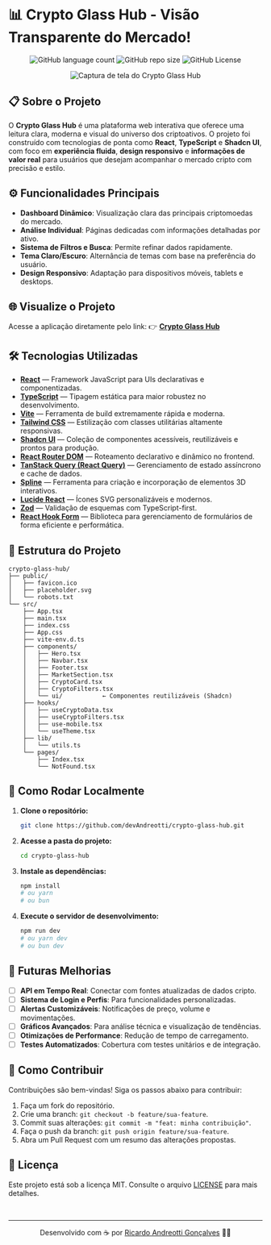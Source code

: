 # 📊 Crypto Glass Hub - Visão Transparente do Mercado!
<p align="center">
  <img alt="GitHub language count" src="https://img.shields.io/github/languages/count/devAndreotti/crypto-glass-hub?color=FFF&labelColor=3b2f4b&style=flat-square">
  <img alt="GitHub repo size" src="https://img.shields.io/github/repo-size/devAndreotti/crypto-glass-hub?color=FFF&labelColor=3b2f4b&style=flat-square">
  <img alt="GitHub License" src="https://img.shields.io/github/license/devAndreotti/crypto-glass-hub?color=FFF&labelColor=3b2f4b&style=flat-square">
</p>

<div align="center">
  <img src="./project-01.png" alt="Captura de tela do Crypto Glass Hub">
</div>

## 📋 Sobre o Projeto
O **Crypto Glass Hub** é uma plataforma web interativa que oferece uma leitura clara, moderna e visual do universo dos criptoativos. O projeto foi construído com tecnologias de ponta como **React**, **TypeScript** e **Shadcn UI**, com foco em **experiência fluida**, **design responsivo** e **informações de valor real** para usuários que desejam acompanhar o mercado cripto com precisão e estilo.

## ⚙️ Funcionalidades Principais
* **Dashboard Dinâmico**: Visualização clara das principais criptomoedas do mercado.
* **Análise Individual**: Páginas dedicadas com informações detalhadas por ativo.
* **Sistema de Filtros e Busca**: Permite refinar dados rapidamente.
* **Tema Claro/Escuro**: Alternância de temas com base na preferência do usuário.
* **Design Responsivo**: Adaptação para dispositivos móveis, tablets e desktops.

## 🌐 Visualize o Projeto
Acesse a aplicação diretamente pelo link:
👉 [**Crypto Glass Hub**](https://devandreotti.github.io/crypto-glass-hub/)

## 🛠 Tecnologias Utilizadas
* **[React](https://react.dev/)** — Framework JavaScript para UIs declarativas e componentizadas.
* **[TypeScript](https://www.typescriptlang.org/)** — Tipagem estática para maior robustez no desenvolvimento.
* **[Vite](https://vitejs.dev/)** — Ferramenta de build extremamente rápida e moderna.
* **[Tailwind CSS](https://tailwindcss.com/)** — Estilização com classes utilitárias altamente responsivas.
* **[Shadcn UI](https://ui.shadcn.com/)** — Coleção de componentes acessíveis, reutilizáveis e prontos para produção.
* **[React Router DOM](https://reactrouter.com/en/main/start/tutorial)** — Roteamento declarativo e dinâmico no frontend.
* **[TanStack Query (React Query)](https://tanstack.com/query/latest)** — Gerenciamento de estado assíncrono e cache de dados.
* **[Spline](https://spline.design/)** — Ferramenta para criação e incorporação de elementos 3D interativos.
* **[Lucide React](https://lucide.dev/guide/packages/lucide-react)** — Ícones SVG personalizáveis e modernos.
* **[Zod](https://zod.dev/)** — Validação de esquemas com TypeScript-first.
* **[React Hook Form](https://react-hook-form.com/)** — Biblioteca para gerenciamento de formulários de forma eficiente e performática.

## 📂 Estrutura do Projeto
```
crypto-glass-hub/
├── public/
│   ├── favicon.ico
│   ├── placeholder.svg
│   └── robots.txt
└── src/
    ├── App.tsx
    ├── main.tsx
    ├── index.css
    ├── App.css
    ├── vite-env.d.ts
    ├── components/
    │   ├── Hero.tsx
    │   ├── Navbar.tsx
    │   ├── Footer.tsx
    │   ├── MarketSection.tsx
    │   ├── CryptoCard.tsx
    │   ├── CryptoFilters.tsx
    │   └── ui/           ← Componentes reutilizáveis (Shadcn)
    ├── hooks/
    │   ├── useCryptoData.tsx
    │   ├── useCryptoFilters.tsx
    │   ├── use-mobile.tsx
    │   └── useTheme.tsx
    ├── lib/
    │   └── utils.ts
    └── pages/
        ├── Index.tsx
        └── NotFound.tsx
```

## 🚀 Como Rodar Localmente
1. **Clone o repositório:**

   ```bash
   git clone https://github.com/devAndreotti/crypto-glass-hub.git
   ```
2. **Acesse a pasta do projeto:**

   ```bash
   cd crypto-glass-hub
   ```
3. **Instale as dependências:**

   ```bash
   npm install
   # ou yarn
   # ou bun
   ```
4. **Execute o servidor de desenvolvimento:**

   ```bash
   npm run dev
   # ou yarn dev
   # ou bun dev
   ```

## 🔮 Futuras Melhorias
* [ ] **API em Tempo Real**: Conectar com fontes atualizadas de dados cripto.
* [ ] **Sistema de Login e Perfis**: Para funcionalidades personalizadas.
* [ ] **Alertas Customizáveis**: Notificações de preço, volume e movimentações.
* [ ] **Gráficos Avançados**: Para análise técnica e visualização de tendências.
* [ ] **Otimizações de Performance**: Redução de tempo de carregamento.
* [ ] **Testes Automatizados**: Cobertura com testes unitários e de integração.

## 💪 Como Contribuir
Contribuições são bem-vindas!
Siga os passos abaixo para contribuir:

1. Faça um fork do repositório.
2. Crie uma branch: `git checkout -b feature/sua-feature`.
3. Commit suas alterações: `git commit -m "feat: minha contribuição"`.
4. Faça o push da branch: `git push origin feature/sua-feature`.
5. Abra um Pull Request com um resumo das alterações propostas.

## 📝 Licença
Este projeto está sob a licença MIT.
Consulte o arquivo [LICENSE](https://github.com/devAndreotti/devAndreotti/blob/main/LICENSE) para mais detalhes.

<br>

---

<p align="center">
  Desenvolvido com ☕ por <a href="https://github.com/devAndreotti">Ricardo Andreotti Gonçalves</a> 🧑‍💻